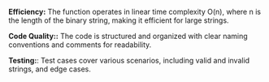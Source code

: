 <b>Efficiency:</b> The function operates in linear time complexity  O(n), where n is the length of the binary string, making it efficient for large strings. 

<b>Code Quality::</b> The code is structured and organized with clear naming conventions and comments for readability.

<b>Testing:</b>: Test cases cover various scenarios, including valid and invalid strings, and edge cases.

